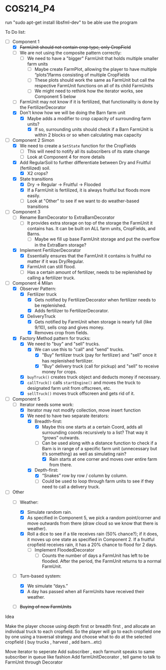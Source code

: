 # COS214_P4

run "sudo apt-get install libsfml-dev" to be able use the program

To Do list:
- [ ] Component 1
  - [X] ~~FarmUnit should not contain crop type, only CropField~~
  - [ ] We are not using the composite pattern correctly:
    - [ ] We need to have a "bigger" FarmUnit that holds multiple smaller farm units
      - [ ] Maybe create FarmPlot, allowing the player to have multiple “plots”/farms consisting of multiple CropFields
      - [ ] These plots should work the same as FarmUnit but call the respective FarmUnit functions on all of its child FarmUnits
      - [ ] We might need to rethink how the iterator works, see Component 5 below
  - [ ] FarmUnit may not know if it is fertilized, that functionality is done by the FertilizerDecorator
  - [X] Don't know how we will be doing the Barn farm unit
    - [X] Maybe adds a modifier to crop capacity of surrounding farm units?
      - [X] If so, surrounding units should check if a Barn FarmUnit is within 2 blocks or so when calculating max capacity

- [ ] Component 2 Simon
  - [X] We need to create a `SetState` function for the CropFields
    - [ ] This will need to notify all its subscribers of its state change
    - [ ] Look at Component 4 for more details
  - [X] Add RegularSoil to further differentiate between Dry and Fruitful (fertilized) soil.
    - [X] X2 crops?
  - [X] State transitions
    - [X] Dry → Regular → Fruitful → Flooded
    - [X] If a FarmUnit is fertilized, it is always fruitful but floods more easily.
    - [ ] Look at "Other" to see if we want to do weather-based transitions

- [ ] Component 3
  - [ ] Rename BarnDecorator to ExtraBarnDecorator
    - [ ] It provides extra storage on top of the storage the FarmUnit it contains has. It can be built on ALL farm units, CropFields, and Barns.
      - [ ] Maybe we fill up base FarmUnit storage and put the overflow in the ExtraBarn storage?
  - [X] Implement FertilizerDecorator
    - [X] Essentially ensures that the FarmUnit it contains is fruitful no matter if it was Dry/Regular.
    - [X] FarmUnit can still flood.
    - [ ] Has a certain amount of fertilizer, needs to be replenished by calling a fertilizer truck.

- [ ] Component 4 Milan
  - [X] Observer Pattern:
    - [X] Fertilizer truck
      - [X] Gets notified by FertilizerDecorator when fertilizer needs to be replenished.
      - [X] Adds fertilizer to FertilizerDecorator.
    - [X] DeliveryTruck
      - [X] Gets notified by FarmUnit when storage is nearly full (like 9/10), sells crop and gives money.
      - [X] Removes crop from fields.
  - [X] Factory Method pattern for trucks:
    - [X] We need to "buy" and "sell" trucks.
      - [X] We can use this to "call" and "send" trucks.
        - [X] "Buy" fertilizer truck (pay for fertilizer) and "sell" once it has replenished fertilizer.
        - [X] "Buy" delivery truck (call for pickup) and "sell" to receive money for crops.
    - [X] `buyTruck()` creates truck object and deducts money if necessary.
    - [X] `callTruck()` calls `startEngine()` and moves the truck to designated farm unit from offscreen, etc.
    - [X] `sellTruck()` moves truck offscreen and gets rid of it.

- [ ] Component 5
  - [ ] Iterator needs some work:
    - [X] Iterator may not modify collection, move insert function
    - [X] We need to have two separate iterators:
      - [X] Breadth-first:
        - [X] Maybe this one starts at a certain Coord, adds all surrounding coords recursively to a list? That way it “grows” outwards.
        - [ ] Can be used along with a distance function to check if a Barn is in range of a specific farm unit (unnecessary but it’s something) as well as simulating rain?
          - [X] Rain starts at one corner and moves over entire farm from there.
      - [X] Depth-first:
        - [X] “Snakes” row by row / column by column.
        - [ ] Could be used to loop through farm units to see if they need to call a delivery truck.

- [ ] Other
  - [ ] Weather:
    - [X] Simulate random rain.
    - [X] As specified in Component 5, we pick a random point/corner and move outwards from there (draw cloud so we know that there is weather).
    - [X] Roll a dice to see if a tile receives rain (50% chance?); if it does, it moves up one state as specified in Component 2. If a fruitful cropfield receives rain, it has a 20% chance to flood for 2 days.
      - [ ] Implement FloodedDecorator
        - [ ] Counts the number of days a FarmUnit has left to be flooded. After the period, the FarmUnit returns to a normal FarmUnit.
  - [ ] Turn-based system:
    - [X] We simulate “days.”
    - [X] A day has passed when all FarmUnits have received their weather.
  - [ ] ~~Buying of new FarmUnits~~


Idea

Make the player choose using depth first or breadth first , and allocate an individual truck to each cropfield.
So the player will go to each cropfield one by one using a traversal strategy and choose what to do at the selected cropfield ( buy trucks , harvest , add barn...etc)


Move iterator to seperate
Add subscriber , each farmunit speaks to same subscriber in queue like fashion
Add farmUnitDecorator , tell game to talk to FarmUnit through Decorator


